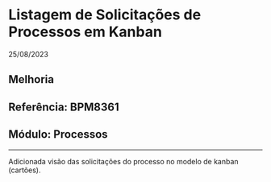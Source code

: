 # Listagem de Solicitações de Processos em Kanban
25/08/2023
## Melhoria
## Referência: BPM8361
## Módulo: Processos
***

Adicionada visão das solicitações do processo no modelo de kanban (cartões).
